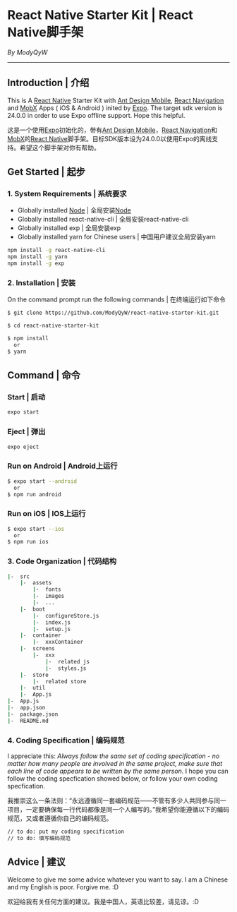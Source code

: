 # React Native Starter Kit | React Native脚手架

*By ModyQyW*

---

## Introduction | 介绍

This is A [React Native](https://facebook.github.io/react-native/) Starter Kit with [Ant Design Mobile](https://mobile.ant.design/docs/react/introduce), [React Navigation](https://reactnavigation.org/) and [MobX](https://github.com/mobxjs/mobx) Apps ( iOS & Android ) inited by [Expo](https://docs.expo.io/). The target sdk version is 24.0.0 in order to use Expo offline support. Hope this helpful.

这是一个使用[Expo](https://docs.expo.io/)初始化的，带有[Ant Design Mobile](https://mobile.ant.design/docs/react/introduce-cn)，[React Navigation](https://reactnavigation.org/)和[MobX](https://github.com/mobxjs/mobx)的[React Native](https://reactnative.cn/)脚手架。目标SDK版本设为24.0.0以使用Expo的离线支持。希望这个脚手架对你有帮助。

## Get Started | 起步

### 1. System Requirements | 系统要求

- Globally installed [Node](https://nodejs.org/en/) | 全局安装[Node](http://nodejs.cn/)
- Globally installed react-native-cli | 全局安装react-native-cli
- Globally installed exp | 全局安装exp
- Globally installed yarn for Chinese users | 中国用户建议全局安装yarn

```sh
npm install -g react-native-cli
npm install -g yarn
npm install -g exp
```

### 2. Installation | 安装

On the command prompt run the following commands | 在终端运行如下命令

```sh
$ git clone https://github.com/ModyQyW/react-native-starter-kit.git

$ cd react-native-starter-kit

$ npm install
  or
$ yarn
```

## Command | 命令

### Start | 启动

```sh
expo start
```

### Eject | 弹出

```sh
expo eject
```

### Run on Android | Android上运行

```sh
$ expo start --android
  or
$ npm run android
```

### Run on iOS | IOS上运行

```sh
$ expo start --ios
  or
$ npm run ios
```

### 3. Code Organization | 代码结构

```sh
|-  src
    |-  assets
        |-  fonts
        |-  images
        |-  ...
    |-  boot
        |-  configureStore.js
        |-  index.js
        |-  setup.js
    |-  container
        |-  xxxContainer
    |-  screens
        |-  xxx
            |-  related js
            |-  styles.js
    |-  store
        |-  related store
    |-  util
    |-  App.js
|-  App.js
|-  app.json
|-  package.json
|-  README.md
```

### 4. Coding Specification | 编码规范

I appreciate this: *Always follow the same set of coding specification - no matter how many people are involved in the same project, make sure that each line of code appears to be written by the same person.* I hope you can follow the coding specfication showed below, or follow your own coding specfication.

我推崇这么一条法则：“永远遵循同一套编码规范——不管有多少人共同参与同一项目，一定要确保每一行代码都像是同一个人编写的。”我希望你能遵循以下的编码规范，又或者遵循你自己的编码规范。

```md
// to do: put my coding specification
// to do: 填写编码规范
```

## Advice | 建议

Welcome to give me some advice whatever you want to say. I am a Chinese and my English is poor. Forgive me. :D

欢迎给我有关任何方面的建议。我是中国人，英语比较差，请见谅。:D